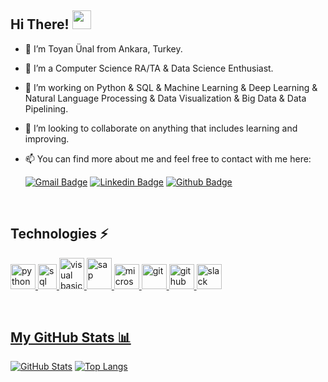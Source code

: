 ## Hi There! <img src="https://raw.githubusercontent.com/aemmadi/aemmadi/master/wave.gif" width="30px">

- 👨 I’m Toyan Ünal from Ankara, Turkey.
- 🌱 I’m a Computer Science RA/TA & Data Science Enthusiast.
- 👀 I’m working on Python & SQL & Machine Learning & Deep Learning & Natural Language Processing & Data Visualization & Big Data & Data Pipelining.
- 🤝 I’m looking to collaborate on anything that includes learning and improving.
- 📫 You can find more about me and feel free to contact with me here:

     [![Gmail Badge](https://img.shields.io/badge/-toyanunal-c14438?style=flat&logo=Gmail&logoColor=white&link=mailto:toyanunal@gmail.com)](mailto:toyanunal@gmail.com)
[![Linkedin Badge](https://img.shields.io/badge/-toyanunal-blue?style=flat&logo=Linkedin&logoColor=white&link=https://www.linkedin.com/in/toyanunal/)](https://www.linkedin.com/in/toyanunal/)
[![Github Badge](https://img.shields.io/badge/-toyanunal-black?style=flat&logo=Github&logoColor=white&link=https://www.github.com/toyanunal/)](https://www.github.com/toyanunal/)

<br />

## Technologies ⚡

<p align="left"> <a href="https://www.python.org/" target="_blank"> <img src="https://www.vectorlogo.zone/logos/python/python-icon.svg" alt="python" width="40" height="40"/> </a>      
<a href="https://www.microsoft.com/en-us/sql-server/sql-server-2019" target="_blank"> <img src="https://github.com/amido/azure-vector-icons/blob/master/icons/SQL%20Database%20(Generic).svg" alt="sql" width="30" height="40"/> </a> 
<a href="https://docs.microsoft.com/en-us/office/vba/library-reference/concepts/getting-started-with-vba-in-office" target="_blank"> <img src="https://www.vectorlogo.zone/logos/microsoft_vb/microsoft_vb-icon.svg" alt="visual basic for applications" width="40" height="50"/> </a> 
<a href="https://www.sap.com/" target="_blank"> <img src="https://www.vectorlogo.zone/logos/sap/sap-icon.svg" alt="sap" width="40" height="50"/> </a>
<a href="https://www.office.com/" target="_blank"> <img src="https://github.com/get-icon/geticon/blob/master/icons/microsoft-office.svg" alt="microsoft office" width="40" height="40"/> </a>
<a href="https://git-scm.com/" target="_blank"> <img src="https://www.vectorlogo.zone/logos/git-scm/git-scm-icon.svg" alt="git" width="40" height="40"/> </a>
<a href="https://github.com/" target="_blank"> <img src="https://www.vectorlogo.zone/logos/github/github-tile.svg" alt="github" width="40" height="40"/> </a>
<a href="https://slack.com/" target="_blank"> <img src="https://www.vectorlogo.zone/logos/slack/slack-icon.svg" alt="slack" width="40" height="40"/> </p>

<br />

## My GitHub Stats 📊

[![GitHub Stats](https://github-readme-stats.vercel.app/api?username=toyanunal&count_private=true&show_icons=true&hide=issues&include_all_commits=true&theme=vue)](https://github.com/toyanunal/github-readme-stats)
[![Top Langs](https://github-readme-stats.vercel.app/api/top-langs/?username=toyanunal&theme=vue&layout=compact)](https://github.com/toyanunal/github-readme-stats)




